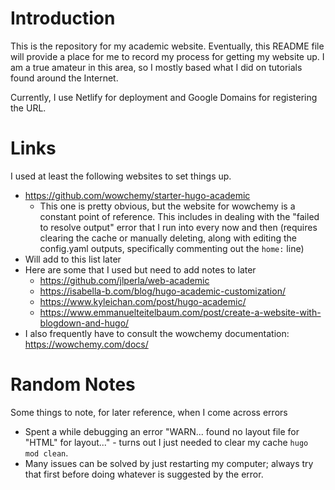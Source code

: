 
# Introduction

This is the repository for my academic website. Eventually, this README file will provide a place for me to record my process for getting my website up. I am a true amateur in this area, so I mostly based what I did on tutorials found around the Internet.

Currently, I use Netlify for deployment and Google Domains for registering the URL.

# Links

I used at least the following websites to set things up.

- https://github.com/wowchemy/starter-hugo-academic
  - This one is pretty obvious, but the website for wowchemy is a constant point of reference. This includes in dealing with the "failed to resolve output" error that I run into every now and then (requires clearing the cache or manually deleting, along with editing the config.yaml outputs, specifically commenting out the `home:` line)
- Will add to this list later
- Here are some that I used but need to add notes to later
  - https://github.com/jlperla/web-academic
  - https://isabella-b.com/blog/hugo-academic-customization/
  - https://www.kyleichan.com/post/hugo-academic/
  - https://www.emmanuelteitelbaum.com/post/create-a-website-with-blogdown-and-hugo/
- I also frequently have to consult the wowchemy documentation: https://wowchemy.com/docs/

# Random Notes

Some things to note, for later reference, when I come across errors

- Spent a while debugging an error "WARN... found no layout file for "HTML" for layout..." - turns out I just needed to clear my cache `hugo mod clean`.
- Many issues can be solved by just restarting my computer; always try that first before doing whatever is suggested by the error.
